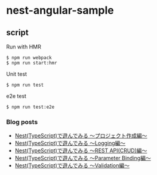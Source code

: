 # nest-angular-sample

## script

Run with HMR

```
$ npm run webpack
$ npm run start:hmr
```

Unit test

```
$ npm run test
```

e2e test

```
$ npm run test:e2e
```

### Blog posts

- [Nest(TypeScript)で遊んでみる 〜プロジェクト作成編〜](https://area-b.com/blog/2018/09/08/2300/)
- [Nest(TypeScript)で遊んでみる 〜Logging編〜](https://area-b.com/blog/2018/09/09/2200/)
- [Nest(TypeScript)で遊んでみる 〜REST API(CRUD)編〜](https://area-b.com/blog/2018/09/11/1945/)
- [Nest(TypeScript)で遊んでみる 〜Parameter Binding編〜](https://area-b.com/blog/2018/09/12/1930/)
- [Nest(TypeScript)で遊んでみる 〜Validation編〜](https://area-b.com/blog/2018/09/13/2245/)
